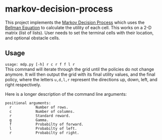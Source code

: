 # markov-decision-process
This project implements the [Markov Decision Process](https://en.wikipedia.org/wiki/Markov_decision_process) which uses the [Bellman Equation](https://en.wikipedia.org/wiki/Bellman_equation) to calculate the utility of each cell. This works on a 2-D matrix (list of lists). User needs to set the terminal cells with their location, and optional obstacle cells.

## Usage
`usage: mdp.py [-h] r c r f f l r`  
This command will iterate through the grid until the policies do not change anymore. It will then output the grid with its final utility values, and the final policy, where the letters `u,d,l,r` represent the directions up, down, left, and right respectively.

Here is a longer description of the command line arguments:
```
positional arguments:
  r           Number of rows.
  c           Number of columns.
  r           Standard reward.
  g           Gamma.
  f           Probabilty of forward.
  l           Probabilty of left.
  r           Probabilty of right.
  ```
 
